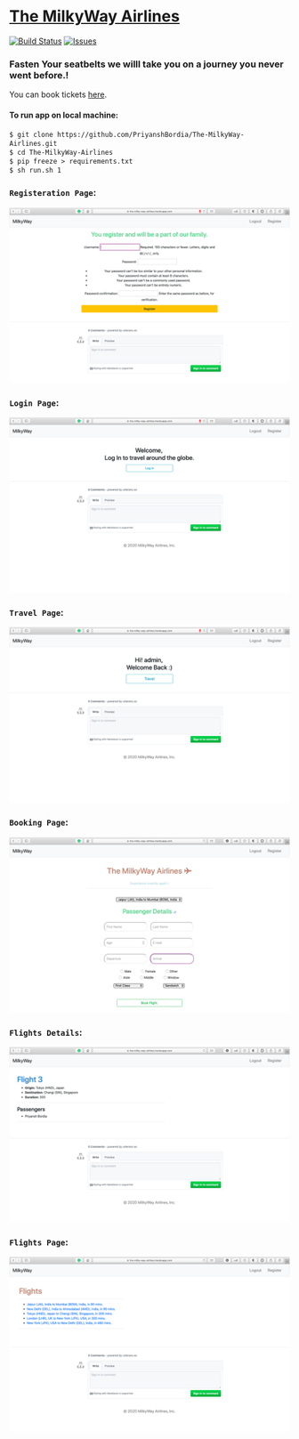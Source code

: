 # [The MilkyWay Airlines](https://github.com/PriyanshBordia/The-MilkyWay-Airlines)

[![Build Status](https://travis-ci.com/PriyanshBordia/The-MilkyWay-Airlines.svg?branch=main)](https://travis-ci.com/PriyanshBordia/The-MilkyWay-Airlines)
[![Issues](http://img.shields.io/github/issues/PriyanshBordia/The-MilkyWay-Airlines.svg)](https://github.com/PriyanshBordia/The-MilkyWay-Airlines/issues)


### Fasten Your seatbelts we willl take you on a journey you never went before.!


You can book tickets [here](https://the-milky-way-airlines.herokuapp.com).


#### To run app on local machine:
```
$ git clone https://github.com/PriyanshBordia/The-MilkyWay-Airlines.git
$ cd The-MilkyWay-Airlines
$ pip freeze > requirements.txt
$ sh run.sh 1
```

### `Registeration Page`:

![Register](/screenshots/register.png)

### `Login Page`:

![Login](/screenshots/login.png)

### `Travel Page`:

![Travel](/screenshots/travel.png)

### `Booking Page`:

![Book](/screenshots/book.png)

### `Flights Details`:

![Flight](/screenshots/flight.png)

### `Flights Page`:

![Flights](/screenshots/flights.png)
